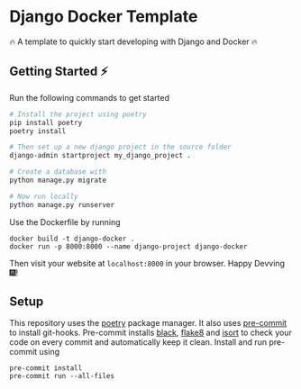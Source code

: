 # Django Docker Template 
:fire: A template to quickly start developing with Django and Docker :fire:

## Getting Started :zap:
Run the following commands to get started
```bash
# Install the project using poetry
pip install poetry
poetry install

# Then set up a new django project in the source folder
django-admin startproject my_django_project .

# Create a database with
python manage.py migrate

# Now run locally
python manage.py runserver
```

Use the Dockerfile by running

```
docker build -t django-docker .
docker run -p 8000:8000 --name django-project django-docker
```

Then visit your website at `localhost:8000` in your browser. Happy Devving :fireworks:!

## Setup

This repository uses the [poetry](https://python-poetry.org/)
package manager. It also uses [pre-commit](https://pre-commit.com/) 
to install git-hooks. 
Pre-commit installs [black](https://github.com/psf/black),
[flake8](https://flake8.pycqa.org/en/latest/)
and [isort](https://pycqa.github.io/isort/) to check your code on 
every commit and automatically keep it clean. Install and run pre-commit 
using 

```commandline
pre-commit install
pre-commit run --all-files
```
